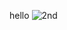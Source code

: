 hello 
![2nd](https://github.com/satyamkodale/demorepo-/assets/86245375/b5b5acd2-7b63-40c5-8cf5-7968dc9d970a)
